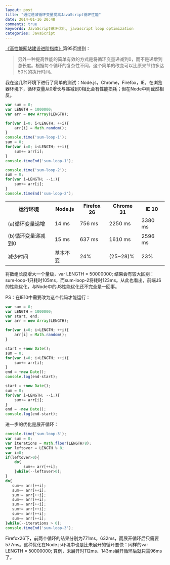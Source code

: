 ```yaml
---
layout: post
title: "通过递减循环变量提高JavaScript循环性能"
date: 2014-01-16 20:48
comments: true
keywords: JavaScript循环优化, javascript loop optimization
categories: JavaScript
---
```

<a href="http://book.douban.com/subject/4719162/" class="douban_book" target="_blank" name="4719162">《高性能网站建设进阶指南》</a>第95页提到：

> 另外一种提高性能的简单有效的方式是将循环变量递减到0，而不是递增到总长度。根据每个循环的复杂性不同，这个简单的改变可以比原来节约多达50%的执行时间。

我在这几种环境下进行了简单的测试：Node.js，Chrome，Firefox，IE。在浏览器环境下，循环变量从0增长与递减到0相比会有性能损耗；但在Node中则截然相反。

<!--more-->

``` javascript 测试代码
var sum = 0;
var LENGTH = 1000000;
var arr = new Array(LENGTH);

for(var i=0; i<LENGTH; ++i){
	arr[i] = Math.random();
}
console.time('sum-loop-1');
sum = 0;
for(var i=0; i<LENGTH; ++i){
	sum+= arr[i];
}
console.timeEnd('sum-loop-1');

console.time('sum-loop-2');
sum = 0;
for(var i=LENGTH; --i;){
	sum+= arr[i];
}
console.timeEnd('sum-loop-2');
```

<table class="mytable">
<th>运行环境</th><th>Node.js</th><th>Firefox 26</th><th>Chrome 31</th><th>IE 10</th>
<tr><td>(a)循环变量递增</td><td>14 ms</td><td>756 ms</td><td>2250 ms</td><td>3380 ms</td></tr>
<tr><td>(b)循环变量递减到0</td><td>15 ms</td><td>637 ms</td><td>1610 ms</td><td>2596 ms</td></tr>
<tr><td>减少时间</td><td>基本不变</td><td>24%</td><td>(25~28)%</td><td>23%</td></tr>
</table>

将数组长度增大一个量级，var LENGTH = 50000000; 结果会有较大区别：sum-loop-1只耗时105ms，而sum-loop-2将耗时123ms。从此也看出，前端JS的性能优化，与Node中的JS性能优化还不完全是一回事。

PS：在IE10中需要改为这个代码才能运行：

``` javascript IE10控制台脚本
var sum = 0;
var LENGTH = 1000000;
var start, end;
var arr = new Array(LENGTH);

for(var i=0; i<LENGTH; ++i){
	arr[i] = Math.random();
}

start = +new Date();
sum = 0;
for(var i=0; i<LENGTH; ++i){
	sum+= arr[i];
}
end = +new Date();
console.log(end-start);

start = +new Date();
sum = 0;
for(var i=LENGTH; --i;){
	sum+= arr[i];
}
end = +new Date();
console.log(end-start);
```

进一步的优化是展开循环：

``` javascript 展开循环
console.time('sum-loop-3');
var sum = 0;
var iterations = Math.floor(LENGTH/8);
var leftover = LENGTH % 8;
var i=0;
if(leftover>0){
    do{
        sum+= arr[++i];
    }while(--leftover>0);
}
do{
   sum+= arr[++i];
   sum+= arr[++i]; 
   sum+= arr[++i]; 
   sum+= arr[++i]; 
   sum+= arr[++i]; 
   sum+= arr[++i]; 
   sum+= arr[++i]; 
   sum+= arr[++i]; 
}while(--iterations > 0);
console.timeEnd('sum-loop-3');
```
Firefox26下，前两个循环的结果分别为771ms，632ms，而展开循环后只需要577ms。这种优化在Node.js环境中也是比未展开的循环要快：同样的var LENGTH = 50000000; 算例，未展开时112ms、143ms展开循环后就只需96ms了。